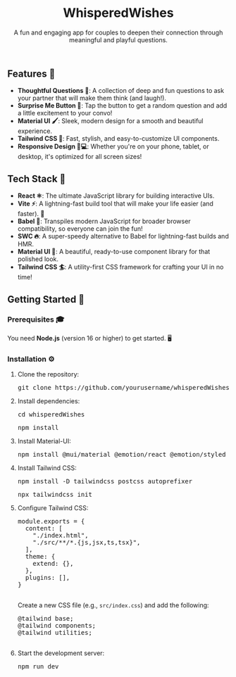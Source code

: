 <!DOCTYPE html>
<html lang="en">
<head>
  <meta charset="UTF-8">
  <meta name="viewport" content="width=device-width, initial-scale=1.0">
  <meta http-equiv="X-UA-Compatible" content="ie=edge">
  <link rel="stylesheet" href="https://cdn.jsdelivr.net/npm/tailwindcss@2.2.19/dist/tailwind.min.css">
</head>
<body class="bg-gray-50 text-gray-900">

  <div class="max-w-4xl mx-auto p-6">
    <header class="text-center mb-8">
      <h1 class="text-4xl font-bold text-indigo-600">WhisperedWishes</h1>
      <p class="text-lg text-gray-600 mt-2">A fun and engaging app for couples to deepen their connection through meaningful and playful questions.</p>
    </header>
    <section>
      <h2 class="text-3xl font-semibold text-indigo-500 mb-4">Features 🌟</h2>
      <ul class="list-disc pl-6 space-y-2">
        <li><strong>Thoughtful Questions 💭</strong>: A collection of deep and fun questions to ask your partner that will make them think (and laugh!).</li>
        <li><strong>Surprise Me Button 🎲</strong>: Tap the button to get a random question and add a little excitement to your convo!</li>
        <li><strong>Material UI 🖌️</strong>: Sleek, modern design for a smooth and beautiful experience.</li>
        <li><strong>Tailwind CSS 💨</strong>: Fast, stylish, and easy-to-customize UI components.</li>
        <li><strong>Responsive Design 📱💻</strong>: Whether you're on your phone, tablet, or desktop, it's optimized for all screen sizes!</li>
      </ul>
    </section>
    <section class="mt-8">
      <h2 class="text-3xl font-semibold text-indigo-500 mb-4">Tech Stack 🚀</h2>
      <ul class="list-inside list-disc pl-6 space-y-2">
        <li><strong>React ⚛️</strong>: The ultimate JavaScript library for building interactive UIs.</li>
        <li><strong>Vite ⚡</strong>: A lightning-fast build tool that will make your life easier (and faster). 🚀</li>
        <li><strong>Babel 📝</strong>: Transpiles modern JavaScript for broader browser compatibility, so everyone can join the fun!</li>
        <li><strong>SWC 🔥</strong>: A super-speedy alternative to Babel for lightning-fast builds and HMR.</li>
        <li><strong>Material UI 🎨</strong>: A beautiful, ready-to-use component library for that polished look.</li>
        <li><strong>Tailwind CSS 🏄</strong>: A utility-first CSS framework for crafting your UI in no time!</li>
      </ul>
    </section>
    <section class="mt-8">
      <h2 class="text-3xl font-semibold text-indigo-500 mb-4">Getting Started 🏁</h2>
      <h3 class="text-2xl font-semibold text-gray-800 mb-4">Prerequisites 🎓</h3>
      <p class="text-lg text-gray-600">You need <strong>Node.js</strong> (version 16 or higher) to get started. 🖥️</p>
      <h3 class="text-2xl font-semibold text-gray-800 mt-6 mb-4">Installation ⚙️</h3>
      <ol class="list-decimal pl-8 space-y-2">
        <li>Clone the repository:
          <pre class="bg-gray-100 p-4 text-sm rounded-md">git clone https://github.com/yourusername/whisperedWishes.git</pre>
        </li>
        <li>Install dependencies:
          <pre class="bg-gray-100 p-4 text-sm rounded-md">cd whisperedWishes</pre>
          <pre class="bg-gray-100 p-4 text-sm rounded-md">npm install</pre>
        </li>
        <li>Install Material-UI:
          <pre class="bg-gray-100 p-4 text-sm rounded-md">npm install @mui/material @emotion/react @emotion/styled</pre>
        </li>
        <li>Install Tailwind CSS:
          <pre class="bg-gray-100 p-4 text-sm rounded-md">npm install -D tailwindcss postcss autoprefixer</pre>
          <pre class="bg-gray-100 p-4 text-sm rounded-md">npx tailwindcss init</pre>
        </li>
        <li>Configure Tailwind CSS:
          <pre class="bg-gray-100 p-4 text-sm rounded-md">
module.exports = {
  content: [
    "./index.html",
    "./src/**/*.{js,jsx,ts,tsx}",
  ],
  theme: {
    extend: {},
  },
  plugins: [],
}
          </pre>
          Create a new CSS file (e.g., <code>src/index.css</code>) and add the following:
          <pre class="bg-gray-100 p-4 text-sm rounded-md">
@tailwind base;
@tailwind components;
@tailwind utilities;
          </pre>
        </li>
        <li>Start the development server:
          <pre class="bg-gray-100 p-4 text-sm rounded-md">npm run dev</pre>
        </li>
      </ol>
    </section>
  </div>

</body>
</html>
